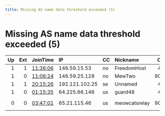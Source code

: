 ```yaml
---
title: Missing AS name data threshold exceeded (5)
---
```


# Missing AS name data threshold exceeded (5)

|   Up |   Ext | JoinTime                                                                                            | IP             | CC   | Nickname      |   ORp |   Dirp | Version   | Contact                   | OS    |   eFamMembers |
|-----:|------:|:----------------------------------------------------------------------------------------------------|:---------------|:-----|:--------------|------:|-------:|:----------|:--------------------------|:------|--------------:|
|    1 |     1 | [11:36:06](https://metrics.torproject.org/rs.html#details/44DD4430A81624395EFEFB98D1510F2B119A11B4) | 146.59.15.53   | no   | FreedomHost   |   443 |   9030 | 0.3.5.14  | m.petrenko2000@yandex.ru  | Linux |             1 |
|    1 |     0 | [11:06:24](https://metrics.torproject.org/rs.html#details/8198249E251A7072D8481D19BE45C77FCA709EB6) | 146.59.25.128  | no   | MewTwo        |  9001 |   9030 | 0.4.5.7   | James at charles dot onio | Linux |             1 |
|    1 |     1 | [20:15:26](https://metrics.torproject.org/rs.html#details/AB7C26DEE7233496866D1B6B5B011154EB751A7B) | 192.121.102.25 | se   | Unnamed       |   443 |     80 | 0.4.5.7   | vexed@riseup.net          | Linux |             3 |
|    1 |     0 | [01:15:35](https://metrics.torproject.org/rs.html#details/8D815976E9B180ED41F6F7E1F387DC4909A63A2E) | 64.225.66.146  | us   | guard48       |   443 |      0 | 0.4.5.7   | None                      | Linux |             1 |
|    0 |     0 | [03:47:01](https://metrics.torproject.org/rs.html#details/11509EE8065EB5252B7038E2777D26DEECA813E1) | 65.21.115.46   | us   | meowcatsrelay |  9001 |   9030 | 0.4.5.7   | contactme at meowcat285 d | Linux |             1 |
